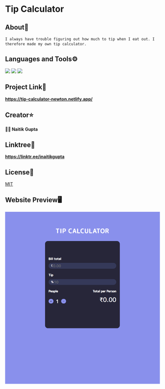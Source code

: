 # Tip Calculator

## About📝

```
I always have trouble figuring out how much to tip when I eat out. I therefore made my own tip calculator.
```

## Languages and Tools⚙️

<span> 
  <img src="https://img.shields.io/badge/HTML5-E34F26?style=for-the-badge&logo=html5&logoColor=white">
  <img src="https://img.shields.io/badge/CSS3-1572B6?style=for-the-badge&logo=css3&logoColor=white">
  <img src="https://img.shields.io/badge/JavaScript-F7DF1E?style=for-the-badge&logo=javascript&logoColor=black">
</span>

## Project Link🚀

**https://tip-calculator-newton.netlify.app/**

## Creator⭐

**👨‍💻 Naitik Gupta**

## Linktree🌴

**https://linktr.ee/inaitikgupta**

## License📄

[MIT](https://choosealicense.com/licenses/mit/)

## Website Preview🖥️

![Alt](https://github.com/nick2498/Tip-Calculator/blob/main/src/images/screenshot/Project_Screenshot.png)
